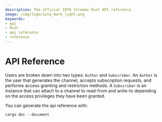 ```yaml
---
description: The official IOTA Streams Rust API reference.
image: /img/logo/iota_mark_light.png
keywords:
- api
- Rust
- api reference
- reference
---
```

# API Reference

Users are broken down into two types: `Author` and `Subscriber`. An `Author` is the user that generates the channel, accepts subscription requests, and performs access granting 
and restriction methods. A `Subscriber` is an instance that can attach to a channel to read-from and write-to depending on the access privileges they have been granted. 

You can generate the api reference with:
```
cargo doc --document
```





